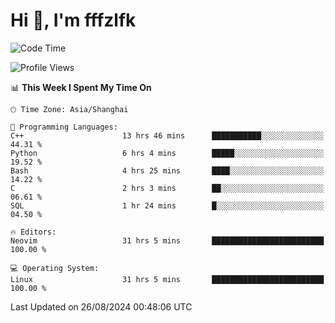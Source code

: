 # Hi 👋, I'm fffzlfk

<!--START_SECTION:waka-->
![Code Time](http://img.shields.io/badge/Code%20Time-943%20hrs%204%20mins-blue)

![Profile Views](http://img.shields.io/badge/Profile%20Views-0-blue)

📊 **This Week I Spent My Time On** 

```text
🕑︎ Time Zone: Asia/Shanghai

💬 Programming Languages: 
C++                      13 hrs 46 mins      ███████████░░░░░░░░░░░░░░   44.31 % 
Python                   6 hrs 4 mins        █████░░░░░░░░░░░░░░░░░░░░   19.52 % 
Bash                     4 hrs 25 mins       ████░░░░░░░░░░░░░░░░░░░░░   14.22 % 
C                        2 hrs 3 mins        ██░░░░░░░░░░░░░░░░░░░░░░░   06.61 % 
SQL                      1 hr 24 mins        █░░░░░░░░░░░░░░░░░░░░░░░░   04.50 % 

🔥 Editors: 
Neovim                   31 hrs 5 mins       █████████████████████████   100.00 % 

💻 Operating System: 
Linux                    31 hrs 5 mins       █████████████████████████   100.00 % 
```


 Last Updated on 26/08/2024 00:48:06 UTC
<!--END_SECTION:waka-->

